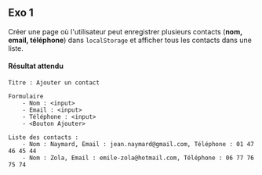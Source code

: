 ## Exo 1

Créer une page où l'utilisateur peut enregistrer plusieurs contacts (**nom, email, téléphone**) dans `localStorage` et afficher tous les contacts dans une liste.

#### Résultat attendu
```
Titre : Ajouter un contact

Formulaire
    - Nom : <input>
    - Email : <input>
    - Téléphone : <input>
    - <Bouton Ajouter>

Liste des contacts :
    - Nom : Naymard, Email : jean.naymard@gmail.com, Téléphone : 01 47 46 45 44
    - Nom : Zola, Email : emile-zola@hotmail.com, Téléphone : 06 77 76 75 74
```
